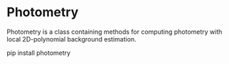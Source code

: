 # Photometry

Photometry is a class containing methods for computing photometry with local 2D-polynomial background estimation.

pip install photometry
